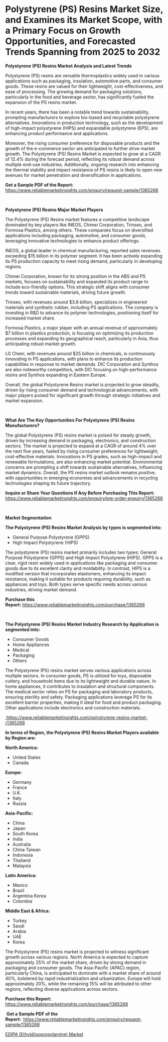 <p><h1>Polystyrene (PS) Resins Market Size, and Examines its Market Scope, with a Primary Focus on Growth Opportunities, and Forecasted Trends Spanning from 2025 to 2032</h1></p><p><strong>Polystyrene (PS) Resins Market Analysis and Latest Trends</strong></p>
<p><p>Polystyrene (PS) resins are versatile thermoplastics widely used in various applications such as packaging, insulation, automotive parts, and consumer goods. These resins are valued for their lightweight, cost-effectiveness, and ease of processing. The growing demand for packaging solutions, particularly in the food and beverage sector, has significantly fueled the expansion of the PS resins market. </p><p>In recent years, there has been a notable trend towards sustainability, prompting manufacturers to explore bio-based and recyclable polystyrene alternatives. Innovations in production technology, such as the development of high-impact polystyrene (HIPS) and expandable polystyrene (EPS), are enhancing product performance and applications. </p><p>Moreover, the rising consumer preference for disposable products and the growth of the e-commerce sector are anticipated to further drive market growth. The Polystyrene (PS) Resins Market is expected to grow at a CAGR of 12.4% during the forecast period, reflecting its robust demand across multiple end-use industries. Additionally, ongoing research into enhancing the thermal stability and impact resistance of PS resins is likely to open new avenues for market penetration and diversification in applications.</p></p>
<p><strong>Get a Sample PDF of the Report:&nbsp;</strong> <a href="https://www.reliablemarketinsights.com/enquiry/request-sample/1365268?utm_campaign=3284&utm_medium=2&utm_source=Github&utm_content=ia&utm_term=02042025&utm_id=polystyrene-ps-resins">https://www.reliablemarketinsights.com/enquiry/request-sample/1365268</a></p>
<p>&nbsp;</p>
<p><strong>Polystyrene (PS) Resins Major Market Players</strong></p>
<p><p>The Polystyrene (PS) Resins market features a competitive landscape dominated by key players like INEOS, Chimei Corporation, Trinseo, and Formosa Plastics, among others. These companies focus on diversified applications including packaging, automotive, and consumer goods, leveraging innovative technologies to enhance product offerings.</p><p>INEOS, a global leader in chemical manufacturing, reported sales revenues exceeding $15 billion in its polymer segment. It has been actively expanding its PS production capacity to meet rising demand, particularly in developing regions. </p><p>Chimei Corporation, known for its strong position in the ABS and PS markets, focuses on sustainability and expanded its product range to include eco-friendly options. This strategic shift aligns with consumer trends toward sustainable materials, driving future growth.</p><p>Trinseo, with revenues around $3.8 billion, specializes in engineered materials and synthetic rubber, including PS applications. The company is investing in R&D to advance its polymer technologies, positioning itself for increased market share.</p><p>Formosa Plastics, a major player with an annual revenue of approximately $7 billion in plastics production, is focusing on optimizing its production processes and expanding its geographical reach, particularly in Asia, thus anticipating robust market growth.</p><p>LG Chem, with revenues around $25 billion in chemicals, is continuously innovating in PS applications, with plans to enhance its production capabilities in response to market demands. DIC Corporation and Synthos are also noteworthy competitors, with DIC focusing on high-performance resins and Synthos expanding in Eastern Europe.</p><p>Overall, the global Polystyrene Resins market is projected to grow steadily, driven by rising consumer demand and technological advancements, with major players poised for significant growth through strategic initiatives and market expansion.</p></p>
<p>&nbsp;</p>
<p><strong>What Are The Key Opportunities For Polystyrene (PS) Resins Manufacturers?</strong></p>
<p><p>The global Polystyrene (PS) resins market is poised for steady growth, driven by increasing demand in packaging, electronics, and construction sectors. The market is projected to expand at a CAGR of around 4% over the next five years, fueled by rising consumer preferences for lightweight, cost-effective materials. Innovations in PS grades, such as high-impact and renewable formulations, are also enhancing market potential. Environmental concerns are prompting a shift towards sustainable alternatives, influencing market dynamics. Overall, the PS resins market outlook remains positive, with opportunities in emerging economies and advancements in recycling technologies shaping its future trajectory.</p></p>
<p><strong>Inquire or Share Your Questions If Any Before Purchasing This Report:</strong> <a href="https://www.reliablemarketinsights.com/enquiry/pre-order-enquiry/1365268?utm_campaign=3284&utm_medium=2&utm_source=Github&utm_content=ia&utm_term=02042025&utm_id=polystyrene-ps-resins">https://www.reliablemarketinsights.com/enquiry/pre-order-enquiry/1365268</a></p>
<p>&nbsp;</p>
<p><strong>Market Segmentation</strong></p>
<p><strong>The Polystyrene (PS) Resins Market Analysis by types is segmented into:</strong></p>
<p><ul><li>General Purpose Polystyrene (GPPS)</li><li>High Impact Polystyrene (HIPS)</li></ul></p>
<p><p>The polystyrene (PS) resins market primarily includes two types: General Purpose Polystyrene (GPPS) and High Impact Polystyrene (HIPS). GPPS is a clear, rigid resin widely used in applications like packaging and consumer goods due to its excellent clarity and moldability. In contrast, HIPS is a modified version that incorporates elastomers, enhancing its impact resistance, making it suitable for products requiring durability, such as appliances and toys. Both types serve specific needs across various industries, driving market demand.</p></p>
<p><strong>Purchase this Report:&nbsp;</strong><a href="https://www.reliablemarketinsights.com/purchase/1365268?utm_campaign=3284&utm_medium=2&utm_source=Github&utm_content=ia&utm_term=02042025&utm_id=polystyrene-ps-resins">https://www.reliablemarketinsights.com/purchase/1365268</a></p>
<p>&nbsp;</p>
<p><strong>The Polystyrene (PS) Resins Market Industry Research by Application is segmented into:</strong></p>
<p><ul><li>Consumer Goods</li><li>Home Appliances</li><li>Medical</li><li>Packaging</li><li>Others</li></ul></p>
<p><p>The Polystyrene (PS) resins market serves various applications across multiple sectors. In consumer goods, PS is utilized for toys, disposable cutlery, and household items due to its lightweight and durable nature. In home appliances, it contributes to insulation and structural components. The medical sector relies on PS for packaging and laboratory products, ensuring sterility and safety. Packaging applications leverage PS for its excellent barrier properties, making it ideal for food and product packaging. Other applications include electronics and construction materials.</p></p>
<p><a href="https://www.reliablemarketinsights.com/polystyrene-resins-market-r1365268?utm_campaign=3284&utm_medium=2&utm_source=Github&utm_content=ia&utm_term=02042025&utm_id=polystyrene-ps-resins">&nbsp;https://www.reliablemarketinsights.com/polystyrene-resins-market-r1365268</a></p>
<p><strong>In terms of Region, the Polystyrene (PS) Resins Market Players available by Region are:</strong></p>
<p>
    <p> <strong> North America: </strong>
        <ul>
            <li>United States</li>
            <li>Canada</li>
        </ul>
        </p> 
    <p> <strong> Europe: </strong>
        <ul>
            <li>Germany</li>
            <li>France</li>
            <li>U.K.</li>
            <li>Italy</li>
            <li>Russia</li>
        </ul>
        </p> 
    <p> <strong> Asia-Pacific: </strong>
        <ul>
            <li>China</li>
            <li>Japan</li>
            <li>South Korea</li>
            <li>India</li>
            <li>Australia</li>
            <li>China Taiwan</li>
            <li>Indonesia</li>
            <li>Thailand</li>
            <li>Malaysia</li>
        </ul>
        </p> 
    <p> <strong> Latin America: </strong>
        <ul>
            <li>Mexico</li>
            <li>Brazil</li>
            <li>Argentina Korea</li>
            <li>Colombia</li>
        </ul>
        </p> 
    <p> <strong> Middle East & Africa: </strong>
        <ul>
            <li>Turkey</li>
            <li>Saudi</li>
            <li>Arabia</li>
            <li>UAE</li>
            <li>Korea</li>
        </ul>
    </p>
    </p>
<p><p>The Polystyrene (PS) resins market is projected to witness significant growth across various regions. North America is expected to capture approximately 25% of the market share, driven by strong demand in packaging and consumer goods. The Asia-Pacific (APAC) region, particularly China, is anticipated to dominate with a market share of around 40%, bolstered by rapid industrialization and urbanization. Europe will hold approximately 20%, while the remaining 15% will be attributed to other regions, reflecting diverse applications across sectors.</p></p>
<p><strong>Purchase this Report: </strong><a href="https://www.reliablemarketinsights.com/purchase/1365268?utm_campaign=3284&utm_medium=2&utm_source=Github&utm_content=ia&utm_term=02042025&utm_id=polystyrene-ps-resins">https://www.reliablemarketinsights.com/purchase/1365268</a></p>
<p>&nbsp;<strong>Get a Sample PDF of the Report:&nbsp;&nbsp;</strong><a href="https://www.reliablemarketinsights.com/enquiry/request-sample/1365268?utm_campaign=3284&utm_medium=2&utm_source=Github&utm_content=ia&utm_term=02042025&utm_id=polystyrene-ps-resins">https://www.reliablemarketinsights.com/enquiry/request-sample/1365268</a></p>
<p><strong></strong></p>
<p><p><a href="https://github.com/azorrotutus/Market-Research-Report-List-1/blob/main/edipa-ethyldiisopropylamine-market.md?utm_campaign=3284&utm_medium=2&utm_source=Github&utm_content=ia&utm_term=02042025&utm_id=polystyrene-ps-resins">EDIPA (Ethyldiisopropylamine) Market</a></p></p>